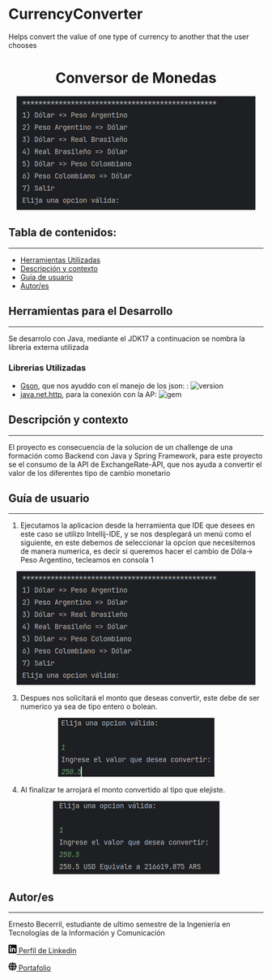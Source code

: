 # CurrencyConverter
Helps convert the value of one type of currency to another that the user chooses


<h1 align="center"> Conversor de Monedas</h1>
<p align="center"><img src="/src/com/ernestdev/assets/Screen_Interface.png"></p> 

## Tabla de contenidos:
---

- [Herramientas Utilizadas](#badges-o-escudos)
- [Descripción y contexto](#descripción-y-contexto)
- [Guía de usuario](#guía-de-usuario)
- [Autor/es](#autores)

## Herramientas para el Desarrollo
---
Se desarrolo con Java, mediante el JDK17 a continuacion se nombra la libreria externa utilizada
### Librerias Utilizadas

- [Gson](https://mvnrepository.com/artifact/com.google.code.gson/gson/2.10.1), que nos ayuddo con el manejo de los json: : ![version](https://img.shields.io/badge/version-2.10.1-blue)
- [java.net.http](https://docs.oracle.com/en/java/javase/17/docs/api/java.net.http/java/net/http/package-summary.html), para la conexión con la AP: ![gem](https://img.shields.io/badge/gem-2.0-blue)


## Descripción y contexto
---
El proyecto es consecuencia de la solucion de un challenge de una formación como Backend con Java y Spring Framework, para este proyecto se el consumo de la API de ExchangeRate-API, que nos ayuda a convertir el valor de los diferentes tipo de cambio monetario 

## Guía de usuario
---
1) Ejecutamos la aplicacion desde la herramienta que IDE que desees en este caso se utilizo Intellij-IDE, y se nos desplegará un menú como el siguiente, en este debemos de seleccionar la opcion que necesitemos de manera numerica, es decir si queremos hacer el cambio de Dóla-> Peso Argentino, tecleamos en consola 1
<p align="center"><img src="/src/com/ernestdev/assets/Screen_Interface.png"></p> 

3) Despues nos solicitará el monto que deseas convertir, este debe de ser numerico ya sea de tipo entero o bolean.
<p align="center"><img src="/src/com/ernestdev/assets/Screen_value.png"></p> 

4) Al finalizar te arrojará el monto convertido al tipo que elejiste.
<p align="center"><img src="/src/com/ernestdev/assets/Screen_Result.png"></p> 

## Autor/es
---
Ernesto Becerril, estudiante de ultimo semestre de la Ingeniería en Tecnologías de la Información y Comunicación

<img src="/src/com/ernestdev/assets/linkedin.svg" width="16px">[  Perfil de Linkedin](www.linkedin.com/in/ernesto-becerril-dominguez)

<img src="/src/com/ernestdev/assets/globe-solid.svg" width="16px">[  Portafolio](https://ernestdev.netlify.app/)

